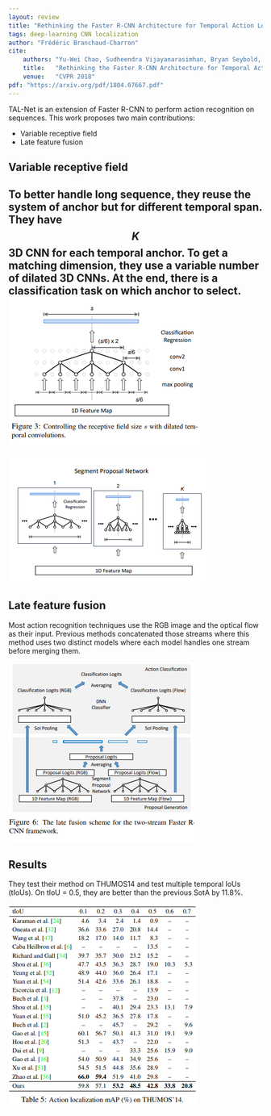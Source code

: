 ```yaml
---
layout: review
title: "Rethinking the Faster R-CNN Architecture for Temporal Action Localization"
tags: deep-learning CNN localization
author: "Frédéric Branchaud-Charron"
cite:
    authors: "Yu-Wei Chao, Sudheendra Vijayanarasimhan, Bryan Seybold, David A. Ross, Jia Deng, Rahul Sukthankar"
    title:   "Rethinking the Faster R-CNN Architecture for Temporal Action Localization"
    venue:   "CVPR 2018"
pdf: "https://arxiv.org/pdf/1804.07667.pdf"
---
```


TAL-Net is an extension of Faster R-CNN to perform action recognition on sequences. This work proposes two main contributions:
* Variable receptive field
* Late feature fusion

## Variable receptive field
To better handle long sequence, they reuse the system of anchor but for different temporal span.
They have $$K$$ 3D CNN for each temporal anchor. To get a matching dimension, they use a variable number of dilated 3D CNNs.
At the end, there is a classification task on which anchor to select.
![](/deep-learning/images/tal/fig3.png)
---
![](/deep-learning/images/tal/spn.png)

## Late feature fusion
Most action recognition techniques use the RGB image and the optical flow as their input.
Previous methods concatenated those streams where this method uses two distinct models where each model handles one stream before merging them.

![](/deep-learning/images/tal/fig6.png)


## Results

They test their method on THUMOS14 and test multiple temporal IoUs (tIoUs).
On tIoU = 0.5, they are better than the previous SotA by 11.8%.

![](/deep-learning/images/tal/table5.png)
